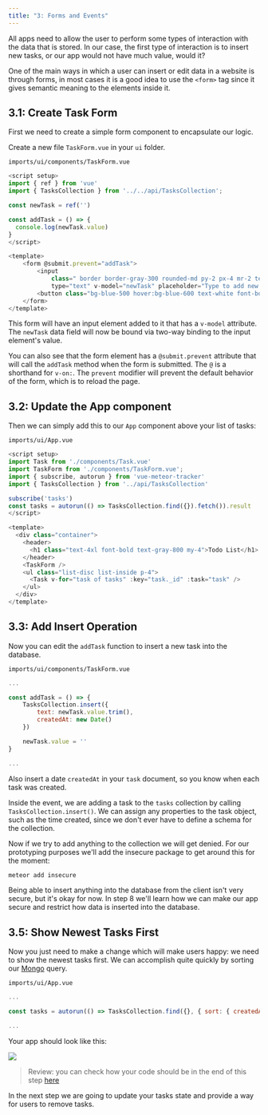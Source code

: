 ```yaml
---
title: "3: Forms and Events"
---
```


All apps need to allow the user to perform some types of interaction with the data that is stored. In our case, the first type of interaction is to insert new tasks, or our app would not have much value, would it?

One of the main ways in which a user can insert or edit data in a website is through forms, in most cases it is a good idea to use the `<form>` tag since it gives semantic meaning to the elements inside it.

## 3.1: Create Task Form

First we need to create a simple form component to encapsulate our logic.

Create a new file `TaskForm.vue` in your `ui` folder.

`imports/ui/components/TaskForm.vue`
```javascript
<script setup>
import { ref } from 'vue'
import { TasksCollection } from '../../api/TasksCollection';

const newTask = ref('')

const addTask = () => {
  console.log(newTask.value)
}
</script>

<template>
    <form @submit.prevent="addTask">
        <input
            class=" border border-gray-300 rounded-md py-2 px-4 mr-2 text-gray-600 text-sm focus:outline-none focus:border-gray-400 focus:ring-0"
            type="text" v-model="newTask" placeholder="Type to add new tasks" />
        <button class="bg-blue-500 hover:bg-blue-600 text-white font-bold py-2 px-4 rounded" type="submit">Add Task</button>
    </form>
</template>
```

This form will have an input element added to it that has a `v-model` attribute. The `newTask` data field will now be bound via two-way binding to the input element's value.

You can also see that the form element has a `@submit.prevent` attribute that will call the `addTask` method when the form is submitted. The `@` is a shorthand for `v-on:`. The `prevent` modifier will prevent the default behavior of the form, which is to reload the page.

## 3.2: Update the App component

Then we can simply add this to our `App` component above your list of tasks:

`imports/ui/App.vue`
```javascript
<script setup>
import Task from './components/Task.vue'
import TaskForm from './components/TaskForm.vue';
import { subscribe, autorun } from 'vue-meteor-tracker'
import { TasksCollection } from '../api/TasksCollection'

subscribe('tasks')
const tasks = autorun(() => TasksCollection.find({}).fetch()).result
</script>

<template>
  <div class="container">
    <header>
      <h1 class="text-4xl font-bold text-gray-800 my-4">Todo List</h1>
    </header>
    <TaskForm />
    <ul class="list-disc list-inside p-4">
      <Task v-for="task of tasks" :key="task._id" :task="task" />
    </ul>
  </div>
</template> 
```

## 3.3: Add Insert Operation

Now you can edit the `addTask` function to insert a new task into the database.

`imports/ui/components/TaskForm.vue`
```javascript
...

const addTask = () => {
    TasksCollection.insert({
        text: newTask.value.trim(),
        createdAt: new Date()
    })

    newTask.value = ''
}

...
```

Also insert a date `createdAt` in your `task` document, so you know when each task was created.

Inside the event, we are adding a task to the `tasks` collection by calling `TasksCollection.insert()`. We can assign any properties to the task object, such as the time created, since we don't ever have to define a schema for the collection.

Now if we try to add anything to the collection we will get denied. For our prototyping purposes we'll add the insecure package to get around this for the moment:
```bash
meteor add insecure
```

Being able to insert anything into the database from the client isn't very secure, but it's okay for now. In step 8 we'll learn how we can make our app secure and restrict how data is inserted into the database.

## 3.5: Show Newest Tasks First

Now you just need to make a change which will make users happy: we need to show the newest tasks first. We can accomplish quite quickly by sorting our [Mongo](https://guide.meteor.com/collections.html#mongo-collections) query.

`imports/ui/App.vue`
```javascript
...

const tasks = autorun(() => TasksCollection.find({}, { sort: { createdAt: -1 } }).fetch()).result

...
```

Your app should look like this:

<img class="step-images" src="/simple-todos/assets/new-screenshots/step03/newest-task.png"/>

> Review: you can check how your code should be in the end of this step [here](https://github.com/meteor/vue-tutorial/tree/master/src/simple-todos/step03) 

In the next step we are going to update your tasks state and provide a way for users to remove tasks.
